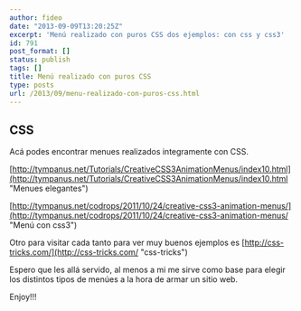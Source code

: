 ```yaml
---
author: fideo
date: "2013-09-09T13:20:25Z"
excerpt: 'Menú realizado con puros CSS dos ejemplos: con css y css3'
id: 791
post_format: []
status: publish
tags: []
title: Menú realizado con puros CSS
type: posts
url: /2013/09/menu-realizado-con-puros-css.html
---
```

CSS
---

Acá podes encontrar menues realizados integramente con CSS.

[http://tympanus.net/Tutorials/CreativeCSS3AnimationMenus/index10.html](http://tympanus.net/Tutorials/CreativeCSS3AnimationMenus/index10.html "Menues elegantes")

[http://tympanus.net/codrops/2011/10/24/creative-css3-animation-menus/](http://tympanus.net/codrops/2011/10/24/creative-css3-animation-menus/ "Menú con css3")

Otro para visitar cada tanto para ver muy buenos ejemplos es [http://css-tricks.com/](http://css-tricks.com/ "css-tricks")

Espero que les allá servido, al menos a mi me sirve como base para elegir los distintos tipos de menúes a la hora de armar un sitio web.

Enjoy!!!
